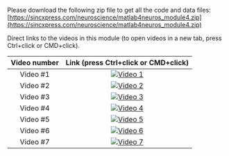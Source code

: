 Please download the following zip file to get all the code and data files:
[https://sincxpress.com/neuroscience/matlab4neuros_module4.zip](https://sincxpress.com/neuroscience/matlab4neuros_module4.zip)


Direct links to the videos in this module (to open videos in a new tab, press Ctrl+click or CMD+click).

| Video number | Link (press Ctrl+click or CMD+click) |
| :-----:      | :---: |
| Video #1 | [![Video 1](https://img.youtube.com/vi/rwaBNxiCqvE/hqdefault.jpg)](https://www.youtube.com/embed/rwaBNxiCqvE) |
| Video #2 | [![Video 2](https://img.youtube.com/vi/8luJngEkwM8/hqdefault.jpg)](https://www.youtube.com/embed/8luJngEkwM8) |
| Video #3 | [![Video 3](https://img.youtube.com/vi/odDTlDRlXIE/hqdefault.jpg)](https://www.youtube.com/embed/odDTlDRlXIE) |
| Video #4 | [![Video 4](https://img.youtube.com/vi/FDZd3GihdDg/hqdefault.jpg)](https://www.youtube.com/embed/FDZd3GihdDg) |
| Video #5 | [![Video 5](https://img.youtube.com/vi/RmnsNZHwdyo/hqdefault.jpg)](https://www.youtube.com/embed/RmnsNZHwdyo) |
| Video #6 | [![Video 6](https://img.youtube.com/vi/uFPABs6yRYY/hqdefault.jpg)](https://www.youtube.com/embed/uFPABs6yRYY) |
| Video #7 | [![Video 7](https://img.youtube.com/vi/IZVnRET8ogI/hqdefault.jpg)](https://www.youtube.com/embed/IZVnRET8ogI) |

